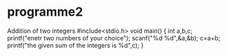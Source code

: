 # programme2
Addition of two integers
#include<stdio.h>
void main()
{
int a,b,c;
printf("enetr two numbers of your choice");
scanf("%d %d",&a,&b);
c=a+b;
printf("the given sum of the integers is %d",c);
}
